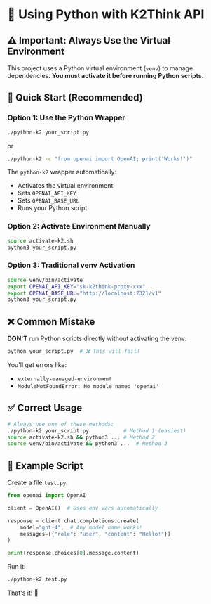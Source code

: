 # 🐍 Using Python with K2Think API

## ⚠️ Important: Always Use the Virtual Environment

This project uses a Python virtual environment (`venv`) to manage dependencies. **You must activate it before running Python scripts.**

## 🚀 Quick Start (Recommended)

### Option 1: Use the Python Wrapper
```bash
./python-k2 your_script.py
```
or
```bash
./python-k2 -c "from openai import OpenAI; print('Works!')"
```

The `python-k2` wrapper automatically:
- Activates the virtual environment
- Sets `OPENAI_API_KEY` 
- Sets `OPENAI_BASE_URL`
- Runs your Python script

### Option 2: Activate Environment Manually
```bash
source activate-k2.sh
python3 your_script.py
```

### Option 3: Traditional venv Activation
```bash
source venv/bin/activate
export OPENAI_API_KEY="sk-k2think-proxy-xxx"
export OPENAI_BASE_URL="http://localhost:7321/v1"
python3 your_script.py
```

## ❌ Common Mistake

**DON'T** run Python scripts directly without activating the venv:
```bash
python your_script.py  # ❌ This will fail!
```

You'll get errors like:
- `externally-managed-environment`
- `ModuleNotFoundError: No module named 'openai'`

## ✅ Correct Usage

```bash
# Always use one of these methods:
./python-k2 your_script.py           # Method 1 (easiest)
source activate-k2.sh && python3 ... # Method 2  
source venv/bin/activate && python3 ...  # Method 3
```

## 📝 Example Script

Create a file `test.py`:
```python
from openai import OpenAI

client = OpenAI()  # Uses env vars automatically

response = client.chat.completions.create(
    model="gpt-4",  # Any model name works!
    messages=[{"role": "user", "content": "Hello!"}]
)

print(response.choices[0].message.content)
```

Run it:
```bash
./python-k2 test.py
```

That's it! 🎉
